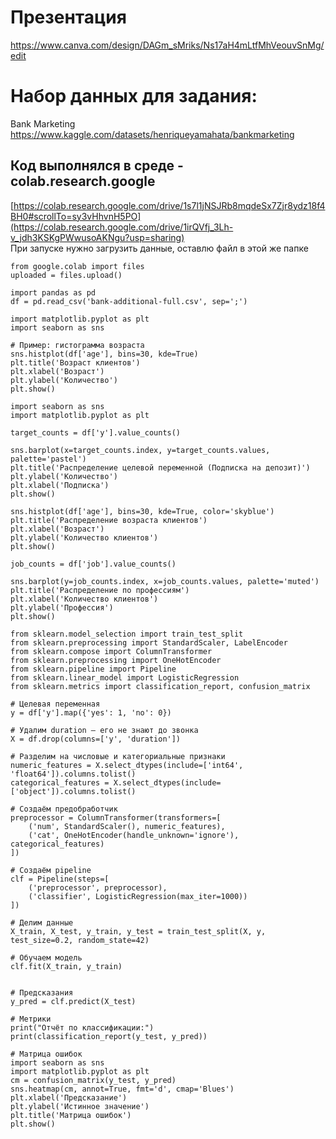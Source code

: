 # Презентация
https://www.canva.com/design/DAGm_sMriks/Ns17aH4mLtfMhVeouvSnMg/edit

# Набор данных для задания:
Bank Marketing
https://www.kaggle.com/datasets/henriqueyamahata/bankmarketing

## Код выполнялся в среде - colab.research.google
[https://colab.research.google.com/drive/1s7l1jNSJRb8mqdeSx7Zjr8ydz18f4BH0#scrollTo=sy3vHhvnH5PO](https://colab.research.google.com/drive/1irQVfj_3Lh-v_jdh3KSKgPWwusoAKNgu?usp=sharing) \
При запуске нужно загрузить данные, оставлю файл в этой же папке

```
from google.colab import files
uploaded = files.upload()

import pandas as pd
df = pd.read_csv('bank-additional-full.csv', sep=';')

import matplotlib.pyplot as plt
import seaborn as sns

# Пример: гистограмма возраста
sns.histplot(df['age'], bins=30, kde=True)
plt.title('Возраст клиентов')
plt.xlabel('Возраст')
plt.ylabel('Количество')
plt.show()

import seaborn as sns
import matplotlib.pyplot as plt

target_counts = df['y'].value_counts()

sns.barplot(x=target_counts.index, y=target_counts.values, palette='pastel')
plt.title('Распределение целевой переменной (Подписка на депозит)')
plt.ylabel('Количество')
plt.xlabel('Подписка')
plt.show()

sns.histplot(df['age'], bins=30, kde=True, color='skyblue')
plt.title('Распределение возраста клиентов')
plt.xlabel('Возраст')
plt.ylabel('Количество клиентов')
plt.show()

job_counts = df['job'].value_counts()

sns.barplot(y=job_counts.index, x=job_counts.values, palette='muted')
plt.title('Распределение по профессиям')
plt.xlabel('Количество клиентов')
plt.ylabel('Профессия')
plt.show()

from sklearn.model_selection import train_test_split
from sklearn.preprocessing import StandardScaler, LabelEncoder
from sklearn.compose import ColumnTransformer
from sklearn.preprocessing import OneHotEncoder
from sklearn.pipeline import Pipeline
from sklearn.linear_model import LogisticRegression
from sklearn.metrics import classification_report, confusion_matrix

# Целевая переменная
y = df['y'].map({'yes': 1, 'no': 0})

# Удалим duration — его не знают до звонка
X = df.drop(columns=['y', 'duration'])

# Разделим на числовые и категориальные признаки
numeric_features = X.select_dtypes(include=['int64', 'float64']).columns.tolist()
categorical_features = X.select_dtypes(include=['object']).columns.tolist()

# Создаём предобработчик
preprocessor = ColumnTransformer(transformers=[
    ('num', StandardScaler(), numeric_features),
    ('cat', OneHotEncoder(handle_unknown='ignore'), categorical_features)
])

# Создаём pipeline
clf = Pipeline(steps=[
    ('preprocessor', preprocessor),
    ('classifier', LogisticRegression(max_iter=1000))
])

# Делим данные
X_train, X_test, y_train, y_test = train_test_split(X, y, test_size=0.2, random_state=42)

# Обучаем модель
clf.fit(X_train, y_train)


# Предсказания
y_pred = clf.predict(X_test)

# Метрики
print("Отчёт по классификации:")
print(classification_report(y_test, y_pred))

# Матрица ошибок
import seaborn as sns
import matplotlib.pyplot as plt
cm = confusion_matrix(y_test, y_pred)
sns.heatmap(cm, annot=True, fmt='d', cmap='Blues')
plt.xlabel('Предсказание')
plt.ylabel('Истинное значение')
plt.title('Матрица ошибок')
plt.show()
```

